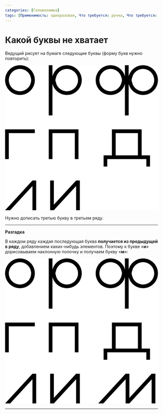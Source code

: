 ```yaml
---
categories: [Головоломка]
tags: [Применимость: одноразовая, Что требуется: ручка, Что требуется: бумага, На сколько людей рассчитано: от 1, Подвижность: нет, Построения]
---
```


# Какой буквы не хватает

Ведущий рисует на бумаге следующие буквы (форму букв нужно повторить):

![Буквы «о», «р», «a», «г», «п», «д», «л», «и»](img/problem.svg)

Нужно дописать третью букву в третьем ряду.

---

**Разгадка** <!-- !details -->

В каждом ряду каждая последующая буква **получается из предыдущей в ряду**, добавлением каких-нибудь элементов. Поэтому к букве «**и**» дорисовываем наклонную полочку и получаем букву «**м**»:

![Решение](img/solution.svg)

---
